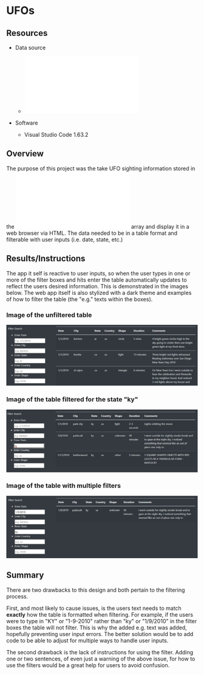 # UFOs

## Resources

*   Data source
    *   ![data.js](static/JS/data.js)

*   Software
    *   Visual Studio Code 1.63.2

## Overview

The purpose of this project was the take UFO sighting information stored in the ![data.js](static/JS/data.js) array and display it in a web browser via HTML. The data needed to be in a table format and filterable with user inputs (i.e. date, state, etc.)

## Results/Instructions

The app it self is reactive to user inputs, so when the user types in one or more of the filter boxes and hits enter the table automatically updates to reflect the users desired information. This is demonstrated in the images below. The web app itself is also stylized with a dark theme and examples of how to filter the table (the "e.g." texts within the boxes).

### Image of the unfiltered table
![](static/images/unfiltered.png)

### Image of the table filtered for the state "ky"
![](static/images/filtered.png)

### Image of the table with multiple filters
![](static/images/multifiltered.png)


## Summary
There are two drawbacks to this design and both pertain to the filtering process. 

First, and most likely to cause issues, is the users text needs to match **exactly** how the table is formatted when filtering. For example, if the users were to type in "KY" or "1-9-2010" rather than "ky" or "1/9/2010" in the filter boxes the table will not filter. This is why the added e.g. text was added, hopefully preventing user input errors. The better solution would be to add code to be able to adjust for multiple ways to handle user inputs.

The second drawback is the lack of instructions for using the filter. Adding one or two sentences, of even just a warning of the above issue, for how to use the filters would be a great help for users to avoid confusion.
